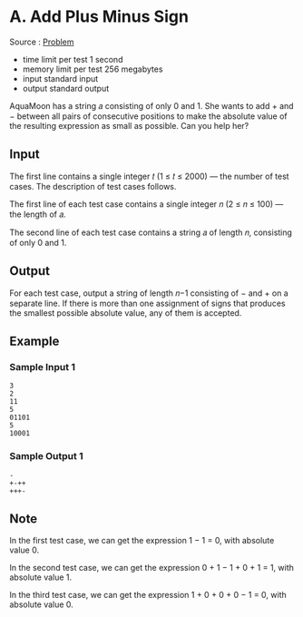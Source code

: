 # A. Add Plus Minus Sign

Source : [Problem](https://codeforces.com/problemset/problem/1774/A)

- time limit per test 1 second
- memory limit per test 256 megabytes
- input standard input
- output standard output

AquaMoon has a string 𝑎 consisting of only 0 and 1. She wants to add + and − between all pairs of consecutive positions to make the absolute value of the resulting expression as small as possible. Can you help her?

## Input

The first line contains a single integer 𝑡 (1 ≤ 𝑡 ≤ 2000) — the number of test cases. The description of test cases follows.

The first line of each test case contains a single integer 𝑛 (2 ≤ 𝑛 ≤ 100) — the length of 𝑎.

The second line of each test case contains a string 𝑎 of length 𝑛, consisting of only 0 and 1.

## Output

For each test case, output a string of length 𝑛−1 consisting of − and + on a separate line. If there is more than one assignment of signs that produces the smallest possible absolute value, any of them is accepted.

## Example

### Sample Input 1

    3
    2
    11
    5
    01101
    5
    10001

### Sample Output 1

    -
    +-++
    +++-

## Note

In the first test case, we can get the expression 1 − 1 = 0, with absolute value 0.

In the second test case, we can get the expression 0 + 1 − 1 + 0 + 1 = 1, with absolute value 1.

In the third test case, we can get the expression 1 + 0 + 0 + 0 − 1 = 0, with absolute value 0.

